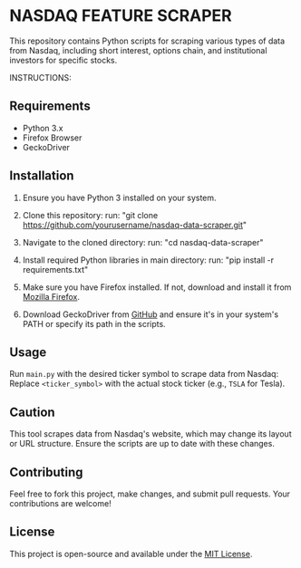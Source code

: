 # NASDAQ FEATURE SCRAPER
This repository contains Python scripts for scraping various types of data from Nasdaq, including short interest, options chain, and institutional investors for specific stocks.


INSTRUCTIONS:

## Requirements

- Python 3.x
- Firefox Browser
- GeckoDriver

## Installation

1. Ensure you have Python 3 installed on your system.

2. Clone this repository:
    run: "git clone https://github.com/yourusername/nasdaq-data-scraper.git"

3. Navigate to the cloned directory:
    run: "cd nasdaq-data-scraper"

4. Install required Python libraries in main directory:
    run: "pip install -r requirements.txt"


5. Make sure you have Firefox installed. If not, download and install it from [Mozilla Firefox](https://www.mozilla.org/en-US/firefox/new/).

6. Download GeckoDriver from [GitHub](https://github.com/mozilla/geckodriver/releases) and ensure it's in your system's PATH or specify its path in the scripts.

## Usage

Run `main.py` with the desired ticker symbol to scrape data from Nasdaq:
Replace `<ticker_symbol>` with the actual stock ticker (e.g., `TSLA` for Tesla).

## Caution

This tool scrapes data from Nasdaq's website, which may change its layout or URL structure. Ensure the scripts are up to date with these changes.

## Contributing

Feel free to fork this project, make changes, and submit pull requests. Your contributions are welcome!

## License

This project is open-source and available under the [MIT License](LICENSE).



